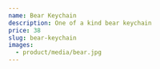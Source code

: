 ```yaml
---
name: Bear Keychain
description: One of a kind bear keychain
price: 38
slug: bear-keychain
images:
  - product/media/bear.jpg
---
```

